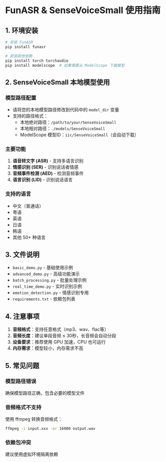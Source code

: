 # FunASR & SenseVoiceSmall 使用指南

## 1. 环境安装

```bash
# 安装 FunASR
pip install funasr

# 安装其他依赖
pip install torch torchaudio
pip install modelscope  # 如果需要从 ModelScope 下载模型
```

## 2. SenseVoiceSmall 本地模型使用

### 模型路径配置
- 请将您的本地模型路径修改到代码中的 `model_dir` 变量
- 支持的路径格式：
  - 本地绝对路径：`/path/to/your/SenseVoiceSmall`
  - 本地相对路径：`./models/SenseVoiceSmall`
  - ModelScope 模型ID：`iic/SenseVoiceSmall`（会自动下载）

### 主要功能
1. **语音转文字 (ASR)** - 支持多语言识别
2. **情感识别 (SER)** - 识别说话者情感
3. **音频事件检测 (AED)** - 检测音频事件
4. **语言识别 (LID)** - 识别说话语言

### 支持的语言
- 中文（普通话）
- 粤语
- 英语
- 日语
- 韩语
- 其他 50+ 种语言

## 3. 文件说明

- `basic_demo.py` - 基础使用示例
- `advanced_demo.py` - 高级功能演示
- `batch_processing.py` - 批量处理示例
- `real_time_demo.py` - 实时识别示例
- `emotion_detection.py` - 情感识别专用
- `requirements.txt` - 依赖包列表

## 4. 注意事项

1. **音频格式**：支持任意格式（mp3、wav、flac等）
2. **音频长度**：建议单段音频 ≤ 30秒，长音频会自动分段
3. **设备要求**：推荐使用 GPU 加速，CPU 也可运行
4. **内存需求**：模型较小，内存需求不高

## 5. 常见问题

### 模型路径错误
确保模型路径正确，包含必要的模型文件

### 音频格式不支持
使用 ffmpeg 转换音频格式：
```bash
ffmpeg -i input.xxx -ar 16000 output.wav
```

### 依赖包冲突
建议使用虚拟环境隔离依赖

